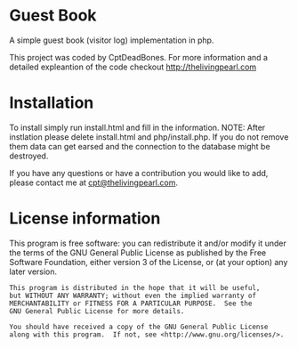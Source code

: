 Guest Book 
===========

A simple guest book (visitor log) implementation in php.

This project was coded by CptDeadBones. For more information and a detailed expleantion of
the code checkout http://thelivingpearl.com

Installation
=============

To install simply run install.html and fill in the information. NOTE: After instlation
please delete install.html and php/install.php. If you do not remove them data can get
earsed and the connection to the database might be destroyed.

If you have any questions or have a contribution you would like to add, please contact me at cpt@thelivingpearl.com.

License information
=====================

This program is free software: you can redistribute it and/or modify
    it under the terms of the GNU General Public License as published by
    the Free Software Foundation, either version 3 of the License, or
    (at your option) any later version.

    This program is distributed in the hope that it will be useful,
    but WITHOUT ANY WARRANTY; without even the implied warranty of
    MERCHANTABILITY or FITNESS FOR A PARTICULAR PURPOSE.  See the
    GNU General Public License for more details.

    You should have received a copy of the GNU General Public License
    along with this program.  If not, see <http://www.gnu.org/licenses/>.
